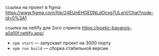 ссылка на проект в figma
https://www.figma.com/file/24EUnEHGEDNLdOcxg7ULwV/Chat?node-id=0%3A1

ссылка на netlify для 2ого спринта
https://poetic-bavarois-a0a10f.netlify.app/

- `npm start` — запускает проект на 3000 порту
- `npm run build` — сборка стабильной версии.
